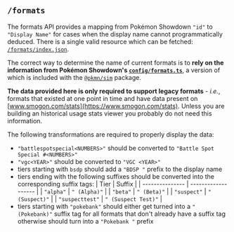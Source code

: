 ## `/formats`

The formats API provides a mapping from Pokémon Showdown `"id"` to `"Display Name"` for cases when
the display name cannot programmatically deduced. There is a single valid resource which can be fetched:
[`/formats/index.json`](https://data.pkmn.cc/formats/index.json).

The correct way to determine the name of current formats is to **rely on the information from
Pokémon Showdown's
[`config/formats.ts`](https://github.com/smogon/pokemon-showdown/blob/master/config/formats.ts)**, a
version of which is included with the [`@pkmn/sim`](https://github.com/pkmn/ps/tree/main/sim#readme)
package.

**The data provided here is only required to support legacy formats** - _i.e._, formats that existed
at one point in time and have data present on [www.smogon.com/stats](https://www.smogon.com/stats).
Unless you are building an historical usage stats viewer you probably do not need this information.

The following transformations are required to properly display the data:

- `"battlespotspecial<NUMBERS>"` should be converted to `"Battle Spot Special #<NUMBERS>"`
- `"vgc<YEAR>"` should be converted to `"VGC <YEAR>"`
- tiers starting with `bsdp` should add a `"BDSP "` prefix to the display name
- tiers ending with the following suffixes should be converted into the corresponding suffix tags:
  | Tier            | Suffix              |
  | --------------- | ------------------- |
  | `"alpha"`       | `" (Alpha)"`        |
  | `"beta"`        | `" (Beta)"`         |
  | `"suspect"`     | `" (Suspect)"`      |
  | `"suspecttest"` | `" (Suspect Test)"` |
- tiers starting with `"pokebank"` should either get turned into a `" (Pokebank)"` suffix tag for
  all formats that don't already have a suffix tag otherwise should turn into a `"Pokebank "` prefix

